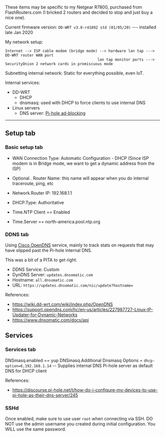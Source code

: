 These items may be specific to my Netgear R7800, purchased from FlashRouters.com (I bricked 2 routers and decided to stop and just buy a nice one).

Current firmware version: ```DD-WRT v3.0-r41892 std (01/05/20)``` --- installed late Jan 2020

My network setup:

```
Internet --> ISP cable modem (bridge mode) --> hardware lan tap ---> DD-WRT router WAN port
                                          lan tap monitor ports ---> SecurityOnion 2 network cards in promiscuous mode
```

Subnetting internal network: Static for everything possible, even IoT. 

Internal services:
* DD-WRT
  * DHCP
  * dnsmasq: used with DHCP to force clients to use internal DNS
* Linux servers
  * DNS server: [Pi-hole ad-blocking](pi-hole.net)


---
## Setup tab

### Basic setup tab
* WAN Connection Type: Automatic Configuration - DHCP  (Since ISP modem is in Bridge mode, we want to get a dynamic address from the ISP)
* Optional . Router Name: this name will appear when you do internal traceroute, ping, etc

* Network.Router IP: 192.168.1.1

* DHCP.Type: Authoritative

* Time.NTP Client == Enabled
* Time.Server == north-america.pool.ntp.org

### DDNS tab
Using [Cisco OpenDNS](https://signup.opendns.com/homefree/) service, mainly to track stats on requests that may have slipped past the Pi-hole internal DNS.

This was a bit of a PITA to get right.

* DDNS Service: Custom
* DynDNS Server: ```updates.dnsomatic.com```
* Hostname: ```all.dnsomatic.com```
* URL: ```https://updates.dnsomatic.com/nic/update?hostname=```


References:
* https://wiki.dd-wrt.com/wiki/index.php/OpenDNS
* https://support.opendns.com/hc/en-us/articles/227987727-Linux-IP-Updater-for-Dynamic-Networks
* https://www.dnsomatic.com/docs/api



## Services

### Services tab
DNSmasq.enabled == yup
DNSmasq.Additional Dnsmasq Options = ```dhcp-option=6,192.168.1.14``` -- Supplies internal DNS Pi-hole server as default DNS for DHCP client

References:
* https://discourse.pi-hole.net/t/how-do-i-configure-my-devices-to-use-pi-hole-as-their-dns-server/245


### SSHd
Once enabled, make sure to use user ```root``` when connecting via SSH. DO NOT use the admin username you created during initial configuration. You WILL use the same password.
